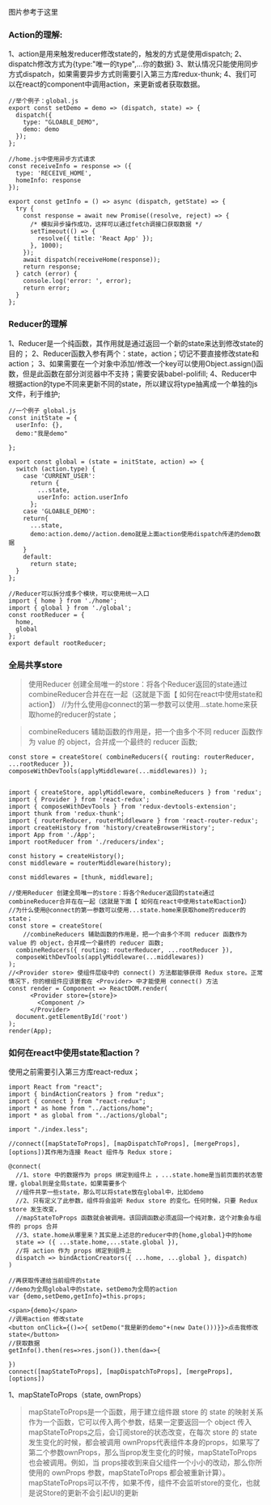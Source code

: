 图片参考于这里

### Action的理解:
1、action是用来触发reducer修改state的，触发的方式是使用dispatch;
2、dispatch修改方式为{type:"唯一的type",...你的数据}
3、默认情况只能使用同步方式dispatch，如果需要异步方式则需要引入第三方库redux-thunk;
4、我们可以在react的component中调用action，来更新或者获取数据。
```
//举个例子：global.js
export const setDemo = demo => (dispatch, state) => {
  dispatch({
    type: "GLOABLE_DEMO",
    demo: demo
  });
};

//home.js中使用异步方式请求
const receiveInfo = response => ({
  type: 'RECEIVE_HOME',
  homeInfo: response
});

export const getInfo = () => async (dispatch, getState) => {
  try {
    const response = await new Promise((resolve, reject) => {
      /* 模拟异步操作成功，这样可以通过fetch调接口获取数据 */
      setTimeout(() => {
        resolve({ title: 'React App' });
      }, 1000);
    });
    await dispatch(receiveHome(response));
    return response;
  } catch (error) {
    console.log('error: ', error);
    return error;
  }
};
```
### Reducer的理解
1、Reducer是一个纯函数，其作用就是通过返回一个新的state来达到修改state的目的；
2、Reducer函数入参有两个：state，action；切记不要直接修改state和action；
3、如果需要在一个对象中添加/修改一个key可以使用Object.assign()函数，但是此函数在部分浏览器中不支持；需要安装babel-polifill;
4、Reducer中根据action的type不同来更新不同的state，所以建议将type抽离成一个单独的js文件，利于维护;
```
//一个例子 global.js
const initState = {
  userInfo: {},
  demo:"我是demo"
  
};

export const global = (state = initState, action) => {
  switch (action.type) {
    case 'CURRENT_USER':
      return {
        ...state,
        userInfo: action.userInfo
      };
    case 'GLOABLE_DEMO':
    return{
      ...state,
      demo:action.demo//action.demo就是上面action使用dispatch传递的demo数据
    }
    default:
      return state;
  }
};

//Reducer可以拆分成多个模块，可以使用统一入口
import { home } from './home';
import { global } from './global';
const rootReducer = {
  home,
  global
};
export default rootReducer;

```
### 全局共享store
> 使用Reducer 创建全局唯一的store：将各个Reducer返回的state通过combineReducer合并在在一起（这就是下面【 如何在react中使用state和action】） //为什么使用@connect的第一参数可以使用...state.home来获取home的reducer的state；

> combineReducers 辅助函数的作用是，把一个由多个不同 reducer 函数作为 value 的 object，合并成一个最终的 reducer 函数;
```
const store = createStore( combineReducers({ routing: routerReducer, ...rootReducer }), composeWithDevTools(applyMiddleware(...middlewares)) );


import { createStore, applyMiddleware, combineReducers } from 'redux';
import { Provider } from 'react-redux';
import { composeWithDevTools } from 'redux-devtools-extension';
import thunk from 'redux-thunk';
import { routerReducer, routerMiddleware } from 'react-router-redux';
import createHistory from 'history/createBrowserHistory';
import App from './App';
import rootReducer from './reducers/index';

const history = createHistory();
const middleware = routerMiddleware(history);

const middlewares = [thunk, middleware];

//使用Reducer 创建全局唯一的store：将各个Reducer返回的state通过combineReducer合并在在一起（这就是下面【 如何在react中使用state和action】）
//为什么使用@connect的第一参数可以使用...state.home来获取home的reducer的state；
const store = createStore(
    //combineReducers 辅助函数的作用是，把一个由多个不同 reducer 函数作为 value 的 object，合并成一个最终的 reducer 函数;
  combineReducers({ routing: routerReducer, ...rootReducer }),
  composeWithDevTools(applyMiddleware(...middlewares))
);
//<Provider store> 使组件层级中的 connect() 方法都能够获得 Redux store。正常情况下，你的根组件应该嵌套在 <Provider> 中才能使用 connect() 方法
const render = Component => ReactDOM.render(
      <Provider store={store}>
        <Component />
      </Provider>
  document.getElementById('root')
);
render(App);
```
### 如何在react中使用state和action？
使用之前需要引入第三方库react-redux；
```
import React from "react";
import { bindActionCreators } from "redux";
import { connect } from "react-redux";
import * as home from "../actions/home";
import * as global from "../actions/global";

import "./index.less";

//connect([mapStateToProps], [mapDispatchToProps], [mergeProps], [options])其作用为连接 React 组件与 Redux store；

@connect(
  //1、store 中的数据作为 props 绑定到组件上 ，...state.home是当前页面的状态管理，global则是全局state，如果需要多个
  //组件共享一些state，那么可以将state放在global中，比如demo
  //2、只有定义了此参数，组件将会监听 Redux store 的变化。任何时候，只要 Redux store 发生改变，
  //mapStateToProps 函数就会被调用。该回调函数必须返回一个纯对象，这个对象会与组件的 props 合并
  //3、state.home从哪里来？其实是上述总的reducer中的{home,global}中的home
  state => ({ ...state.home,...state.global }),
  //将 action 作为 props 绑定到组件上
  dispatch => bindActionCreators({ ...home, ...global }, dispatch)
)

//再获取传递给当前组件的state
//demo为全局global中的state，setDemo为全局的action
var {demo,setDemo,getInfo}=this.props;

<span>{demo}</span>
//调用action 修改state
<button onClick={()=>{ setDemo("我是新的demo"+(new Date()))}}>点击我修改state</button>
//获取数据
getInfo().then(res=>res.json()).then(da=>{
    
})
connect([mapStateToProps], [mapDispatchToProps], [mergeProps], [options])
```
1、mapStateToProps（state, ownProps）

> mapStateToProps是一个函数，用于建立组件跟 store 的 state 的映射关系 作为一个函数，它可以传入两个参数，结果一定要返回一个 object
传入mapStateToProps之后，会订阅store的状态改变，在每次 store 的 state 发生变化的时候，都会被调用
ownProps代表组件本身的props，如果写了第二个参数ownProps，那么当prop发生变化的时候，mapStateToProps也会被调用。例如，当 props接收到来自父组件一个小小的改动，那么你所使用的 ownProps 参数，mapStateToProps 都会被重新计算）。
mapStateToProps可以不传，如果不传，组件不会监听store的变化，也就是说Store的更新不会引起UI的更新
